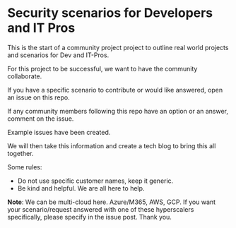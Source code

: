# Security scenarios for Developers and IT Pros

This is the start of a community project project to outline real world projects and scenarios for Dev and IT-Pros.

For this project to be successful, we want to have the community collaborate.

If you have a specific scenario to contribute or would like answered, open an issue on this repo.

If any community members following this repo have an option or an answer, comment on the issue.

Example issues have been created.

We will then take this information and create a tech blog to bring this all together.

Some rules: 

- Do not use specific customer names, keep it generic.
- Be kind and helpful. We are all here to help.

**Note**: We can be multi-cloud here. Azure/M365, AWS, GCP. If you want your scenario/request answered with one of these hyperscalers specifically, please specify in the issue post. Thank you.
